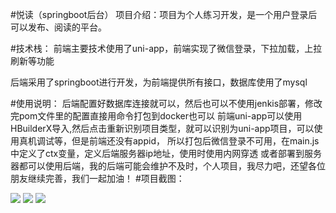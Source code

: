 #悦读（springboot后台）
项目介绍：项目为个人练习开发，是一个用户登录后可以发布、阅读的平台。

#技术栈：
前端主要技术使用了uni-app，前端实现了微信登录，下拉加载，上拉刷新等功能

后端采用了springboot进行开发，为前端提供所有接口，数据库使用了mysql

#使用说明：
    后端配置好数据库连接就可以，然后也可以不使用jenkis部署，修改完pom文件里的配置直接用命令打包到docker也可以
      前端uni-app可以使用HBuilderX导入,然后点击重新识别项目类型，就可以识别为uni-app项目，可以使用真机调试等，但是前端还没有appid，
   所以打包后微信登录不可用，在main.js中定义了ctx变量，定义后端服务器ip地址，使用时使用内网穿透
   或者部署到服务器都可以使用后端，我的后端可能会维护不及时，个人项目，我尽力吧，还望各位朋友继续完善，我们一起加油！
#项目截图：

![](http://49.232.43.230:8800/files/68b5b80c-8b50-41e6-8ae7-0210d0b46fbe.jpg)
![](http://49.232.43.230:8800/files/579d7638-d01d-4eab-85a8-0375babc8f7b.jpg)
![](http://49.232.43.230:8800/files/ec80ac77-d56f-4801-842f-39aa35fd0b4a.jpg)

